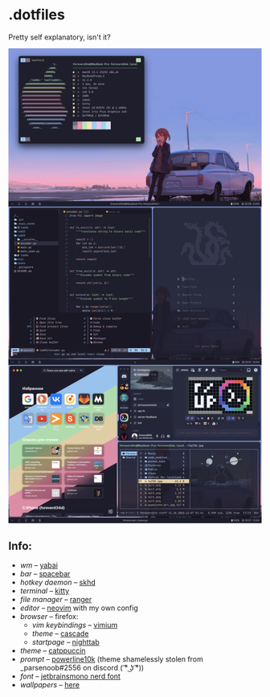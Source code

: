 # .dotfiles

Pretty self explanatory, isn't it?

![Man I love catppuccin!](/assets/milc.jpg)

## Info:
- *wm* – [yabai](https://github.com/koekeishiya/yabai)
- *bar* – [spacebar](https://github.com/cmacrae/spacebar)
- *hotkey daemon* – [skhd](https://github.com/koekeishiya/skhd)
- *terminal* – [kitty](https://github.com/kovidgoyal/kitty)
- *file manager* – [ranger](https://github.com/ranger/ranger)
- *editor* – [neovim](https://github.com/neovim/neovim) with my own config
- *browser* – firefox:
    - *vim keybindings* – [vimium](https://addons.mozilla.org/en-GB/firefox/addon/vimium-ff/)
    - *theme* – [cascade](https://github.com/andreasgrafen/cascade)
    - *startpage* – [nighttab](https://github.com/zombieFox/nightTab)
- *theme* – [catppuccin](https://github.com/catppuccin)
- *prompt* – [powerline10k](https://github.com/romkatv/powerlevel10k) (theme shamelessly stolen from _parsenoob#2556 on discord ( ͡° ͜ʖ ͡°))
- *font* – [jetbrainsmono nerd font](https://www.nerdfonts.com/font-downloads)
- *wallpapers* – [here](/wallpapers)
